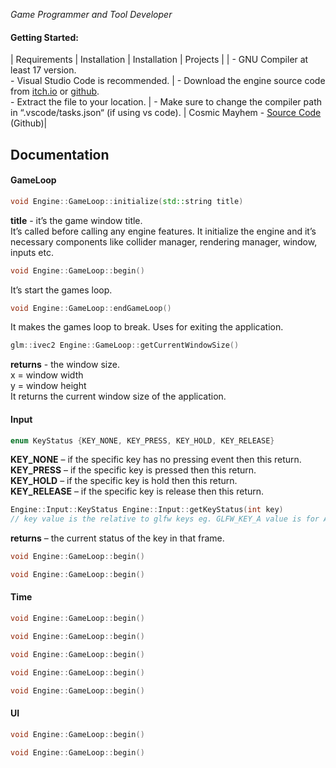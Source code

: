 *Game Programmer and Tool Developer*

#### Getting Started:

| Requirements | Installation | Installation | Projects |
| - GNU Compiler at least 17 version.<br> - Visual Studio Code is recommended. | - Download the engine source code from [itch.io](https://abhijit-biswas.itch.io/hazard-game-engine) or [github](https://github.com/gamdevAbhi/Hazard-Game-Engine.git).<br> - Extract the file to your location. | - Make sure to change the compiler path in “.vscode/tasks.json“ (if using vs code). | Cosmic Mayhem - [Source Code](https://github.com/gamdevAbhi/Cosmic-Mayhem) (Github)|

## Documentation

#### GameLoop

```cpp
void Engine::GameLoop::initialize(std::string title)
```
**title** - it’s the game window title.  
It’s called before calling any engine features. It initialize the engine and it’s necessary components like collider manager, rendering manager, window, inputs etc.

```cpp
void Engine::GameLoop::begin()
```
It’s start the games loop.

```cpp
void Engine::GameLoop::endGameLoop()
```
It makes the games loop to break. Uses for exiting the application.

```cpp
glm::ivec2 Engine::GameLoop::getCurrentWindowSize()
```
**returns** - the window size.  
x = window width  
y = window height  
It returns the current window size of the application.  

#### Input

```cpp
enum KeyStatus {KEY_NONE, KEY_PRESS, KEY_HOLD, KEY_RELEASE}
```
**KEY_NONE** – if the specific key has no pressing event then this return.  
**KEY_PRESS** – if the specific key is pressed then this return.  
**KEY_HOLD** – if the specific key is hold then this return.  
**KEY_RELEASE** – if the specific key is release then this return.  

```cpp
Engine::Input::KeyStatus Engine::Input::getKeyStatus(int key)
// key value is the relative to glfw keys eg. GLFW_KEY_A value is for A key.
```
**returns** – the current status of the key in that frame.
```cpp
void Engine::GameLoop::begin()
```

```cpp
void Engine::GameLoop::begin()
```

#### Time

```cpp
void Engine::GameLoop::begin()
```

```cpp
void Engine::GameLoop::begin()
```

```cpp
void Engine::GameLoop::begin()
```

```cpp
void Engine::GameLoop::begin()
```

```cpp
void Engine::GameLoop::begin()
```

#### UI

```cpp
void Engine::GameLoop::begin()
```

```cpp
void Engine::GameLoop::begin()
```